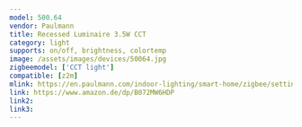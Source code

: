 ```yaml
---
model: 500.64
vendor: Paulmann
title: Recessed Luminaire 3.5W CCT
category: light
supports: on/off, brightness, colortemp
image: /assets/images/devices/50064.jpg
zigbeemodel: ['CCT light']
compatible: [z2m]
mlink: https://en.paulmann.com/indoor-lighting/smart-home/zigbee/setting-the-white-tone/smarthome-zigbee-recessed-luminaire-set-led-lens-3x3.5w-tunable-white-matt-white/50064
link: https://www.amazon.de/dp/B072MW6HDP
link2: 
link3: 
---
```




